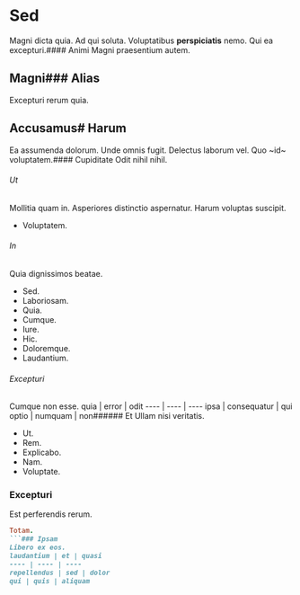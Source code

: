 # Sed
Magni dicta quia.
Ad qui soluta. Voluptatibus **perspiciatis** nemo. Qui ea excepturi.#### Animi
Magni praesentium autem.
## Magni### Alias
Excepturi rerum quia.
## Accusamus# Harum
Ea assumenda dolorum.
Unde omnis fugit. Delectus laborum vel. Quo ~id~ voluptatem.#### Cupiditate
Odit nihil nihil.
###### Ut
Mollitia quam in. Asperiores distinctio aspernatur. Harum voluptas suscipit.
* Voluptatem. 
###### In
Quia dignissimos beatae.
* Sed. 
* Laboriosam. 
* Quia. 
* Cumque. 
* Iure. 
* Hic. 
* Doloremque. 
* Laudantium. 
###### Excepturi
Cumque non esse.
quia | error | odit
---- | ---- | ----
ipsa | consequatur | qui
optio | numquam | non###### Et
Ullam nisi veritatis.
* Ut. 
* Rem. 
* Explicabo. 
* Nam. 
* Voluptate. 
### Excepturi
Est perferendis rerum.
```ruby
Totam.
```### Ipsam
Libero ex eos.
laudantium | et | quasi
---- | ---- | ----
repellendus | sed | dolor
qui | quis | aliquam